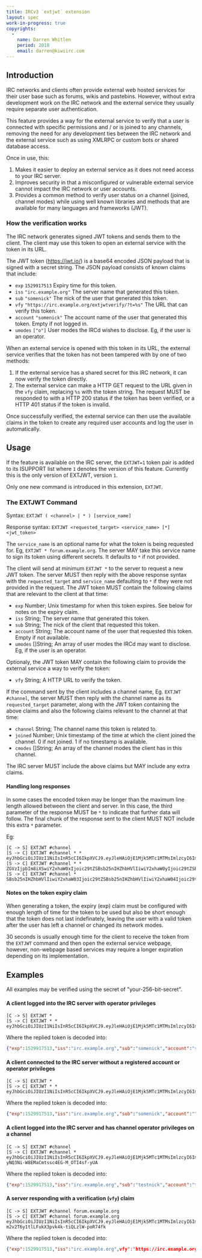 ```yaml
---
title: IRCv3 `extjwt` extension
layout: spec
work-in-progress: true
copyrights:
  -
    name: Darren Whitlen
    period: 2018
    email: darren@kiwiirc.com
---
```

## Introduction

IRC networks and clients often provide external web hosted services for their user base such as forums, wikis and pastebins. However, without extra development work on the IRC network and the external service they usually require separate user authentication.

This feature provides a way for the external service to verify that a user is connected with specific permissions and / or is joined to any channels, removing the need for any development ties between the IRC network and the external service such as using XMLRPC or custom bots or shared database access.

Once in use, this:
1. Makes it easier to deploy an external service as it does not need access to your IRC server.
2. Improves security in that a misconfigured or vulnerable external service cannot impact the IRC network or user accounts.
3. Provides a common method to verify user status on a channel (joined, channel modes) while using well known libraries and methods that are available for many languages and frameworks (JWT).

### How the verification works

The IRC network generates signed JWT tokens and sends them to the client. The client may use this token to open an external service with the token in its URL.

The JWT token (https://jwt.io/) is a base64 encoded JSON payload that is signed with a secret string. The JSON payload consists of known claims that include:
* `exp` `1529917513` Expiry time for this token.
* `iss` `"irc.example.org"` The server name that generated this token.
* `sub` `"somenick"` The nick of the user that generated this token.
* `vfy` `"https://irc.example.org/extjwtverify/?t=%s"` The URL that can verify this token.
* `account` `"somenick"` The account name of the user that generated this token. Empty if not logged in.
* `umodes` `["o"]` User modes the IRCd wishes to disclose. Eg, if the user is an operator.

When an external service is opened with this token in its URL, the external service verifies that the token has not been tampered with by one of two methods:
1. If the external service has a shared secret for this IRC network, it can now verify the token directly.
2. The external service can make a HTTP GET request to the URL given in the `vfy` claim, replacing `%s` with the token string. The request MUST be responded to with a HTTP 200 status if the token has been verified, or a HTTP 401 status if the token is invalid.

Once successfully verified, the external service can then use the available claims in the token to create any required user accounts and log the user in automatically.

## Usage

If the feature is available on the IRC server, the `EXTJWT=1` token pair is added to its ISUPPORT list where `1` denotes the version of this feature. Currently this is the only version of EXTJWT, version `1`.

Only one new command is introduced in this extension, `EXTJWT`.

### The EXTJWT Command

Syntax: `EXTJWT ( <channel> | * ) [service_name]`

Response syntax: `EXTJWT <requested_target> <service_name> [*] <jwt_token>`

The `service_name` is an optional name for what the token is being requested for. Eg, `EXTJWT * forum.example.org`. The server MAY take this service name to sign its token using different secrets. It defaults to `*` if not provided.

The client will send at minimum `EXTJWT *` to the server to request a new JWT token. The server MUST then reply with the above response syntax with the `requested_target` and `service_name` defaulting to `*` if they were not provided in the request. The JWT token MUST contain the following claims that are relevant to the client at that time:

* `exp` Number; Unix timestamp for when this token expires. See below for notes on the expiry claim.
* `iss` String; The server name that generated this token.
* `sub` String; The nick of the client that requested this token.
* `account` String; The account name of the user that requested this token. Empty if not available.
* `umodes` []String; An array of user modes the IRCd may want to disclose. Eg, if the user is an operator.

Optionaly, the JWT token MAY contain the following claim to provide the external service a way to verify the token:
* `vfy` String; A HTTP URL to verify the token.

If the command sent by the client includes a channel name, Eg. `EXTJWT #channel`, the server MUST then reply with the channel name as its `requested_target` parameter, along with the JWT token containing the above claims and also the following claims relevant to the channel at that time:

* `channel` String; The channel name this token is related to.
* `joined` Number; Unix timestamp of the time at which the client joined the channel. 0 if not joined. 1 if no timestamp is available.
* `cmodes` []String; An array of the channel modes the client has in this channel.

The IRC server MUST include the above claims but MAY include any extra claims.


#### Handling long responses

In some cases the encoded token may be longer than the maximum line length allowed between the client and server. In this case, the third parameter of the response MUST be `*` to indicate that further data will follow. The final chunk of the response sent to the client MUST NOT include this extra `*` parameter.

Eg:
~~~
[C -> S] EXTJWT #channel
[S -> C] EXTJWT #channel * * eyJhbGciOiJIUzI1NiIsInR5cCI6IkpXVCJ9.eyJleHAiOjE1Mjk5MTc1MTMsImlzcyI6ImlyYy5leGFtcGxlLm9yZyIsIm5pY2siOiJ0ZXN0bmljayIsImFjY291bnQiOiJ0ZXN0bmljayIsInVtb2RlcyI6W10sImNoYW5uZWwiOiIjY2hhbm5lbCIsImpvaW5lZCI6MTUyOTkxNzUwMSwiY21v
[S -> C] EXTJWT #channel * * ZGVzIjpbIm8iXSwiY2xhaW0xIjoic29tZSBsb25nIHZhbHVlIiwiY2xhaW0yIjoic29tZSBsb25nIHZhbHVlIiwiY2xhaW0zIjoic29tZSBsb25nIHZhbHVlIiwiY2xhaW00Ijoic29tZSBsb25nIHZhbHVlIiwiY2xhaW01Ijoic29tZSBsb25nIHZhbHVlIiwiY2xhaW02Ijoic29tZ
[S -> C] EXTJWT #channel * SBsb25nIHZhbHVlIiwiY2xhaW03Ijoic29tZSBsb25nIHZhbHVlIiwiY2xhaW04Ijoic29tZSBsb25nZXIgdmFsdWUgdG8gbWFrZSBzdXJlIHRoaXMgdG9rZW4gaXMgdG9vIGxvbmcgdG8gc2VuZCBvbiBvbmUgSVJDIDUxMiBjaGFyYWN0ZXIgbGluZSJ9.wxRb7lH9OjENg_dTmPrDglBsN3Z17g1eEGJdp9Jsbqg
~~~

#### Notes on the token expiry claim

When generating a token, the expiry (exp) claim must be configured with enough length of time for the token to be used but also be short enough that the token does not last indefinately, leaving the user with a valid token after the user has left a channel or changed its network modes.

30 seconds is usually enough time for the client to receive the token from the `EXTJWT` command and then open the external service webpage, however, non-webpage based services may require a longer expiration depending on its implementation.

## Examples

All examples may be verified using the secret of "your-256-bit-secret".

#### A client logged into the IRC server with operator privileges
~~~
[C -> S] EXTJWT *
[S -> C] EXTJWT * * eyJhbGciOiJIUzI1NiIsInR5cCI6IkpXVCJ9.eyJleHAiOjE1Mjk5MTc1MTMsImlzcyI6ImlyYy5leGFtcGxlLm9yZyIsInN1YiI6InNvbWVuaWNrIiwiYWNjb3VudCI6InNvbWVuaWNrIiwidW1vZGVzIjpbIm8iXX0.wZbYLX4rgDDB4svLQIsx5jq5_Dc0csdqgamVsgocOas
~~~

Where the replied token is decoded into:
~~~json
{"exp":1529917513,"iss":"irc.example.org","sub":"somenick","account":"somenick","umodes":["o"]}
~~~

#### A client connected to the IRC server without a registered account or operator privileges
~~~
[C -> S] EXTJWT *
[S -> C] EXTJWT * * eyJhbGciOiJIUzI1NiIsInR5cCI6IkpXVCJ9.eyJleHAiOjE1Mjk5MTc1MTMsImlzcyI6ImlyYy5leGFtcGxlLm9yZyIsInN1YiI6InNvbWVuaWNrIiwiYWNjb3VudCI6IiIsInVtb2RlcyI6W119.i_ak4qvb1BPdH0a0HyRNTz036rHE2lGrZ17SQV3LAFE
~~~

Where the replied token is decoded into:
~~~json
{"exp":1529917513,"iss":"irc.example.org","sub":"somenick","account":"","umodes":[]}
~~~

#### A client logged into the IRC server and has channel operator privileges on a channel
~~~
[C -> S] EXTJWT #channel
[S -> C] EXTJWT #channel * eyJhbGciOiJIUzI1NiIsInR5cCI6IkpXVCJ9.eyJleHAiOjE1Mjk5MTc1MTMsImlzcyI6ImlyYy5leGFtcGxlLm9yZyIsInN1YiI6InRlc3RuaWNrIiwiYWNjb3VudCI6InRlc3RuaWNrIiwidW1vZGVzIjpbXSwiY2hhbm5lbCI6IiNjaGFubmVsIiwiam9pbmVkIjoxNTI5OTE3NTAxLCJjbW9kZXMiOlsibyJdfQ.A6tYn5w2-yNQ3Ni-W8EMaCmtssc4EG-M_OTI4sf-yUA
~~~

Where the replied token is decoded into:
~~~json
{"exp":1529917513,"iss":"irc.example.org","sub":"testnick","account":"testnick","umodes":[],"channel":"#channel","joined":1529917501,"cmodes":["o"]}
~~~

#### A server responding with a verification (`vfy`) claim
~~~
[C -> S] EXTJWT #channel forum.example.org
[S -> C] EXTJWT #channel forum.example.org eyJhbGciOiJIUzI1NiIsInR5cCI6IkpXVCJ9.eyJleHAiOjE1Mjk5MTc1MTMsImlzcyI6ImlyYy5leGFtcGxlLm9yZyIsInZmeSI6Imh0dHBzOi8vaXJjLmV4YW1wbGUub3JnL2V4dGp3dD90PSVzIiwic3ViIjoidGVzdG5pY2siLCJhY2NvdW50IjoidGVzdG5pY2siLCJ1bW9kZXMiOltdLCJjaGFubmVsIjoiI2NoYW5uZWwiLCJqb2luZWQiOjE1Mjk5MTc1MDEsImNtb2RlcyI6WyJvIl19.WhZpr-m2v2T6y1tlLFukX3pvk4k-tiQLzlW-poR74fk
~~~

Where the replied token is decoded into:
~~~json
{"exp":1529917513,"iss":"irc.example.org",vfy":"https://irc.example.org/extjwt?t=%s","sub":"testnick","account":"testnick","umodes":[],"channel":"#channel","joined":1529917501,"cmodes":["o"]}
~~~

